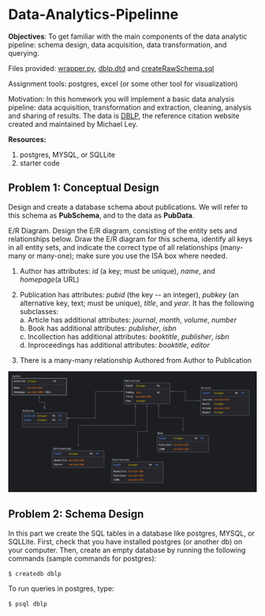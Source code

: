 # Data-Analytics-Pipelinne
**Objectives**: To get familiar with the main components of the data analytic pipeline: schema design, data acquisition, data transformation, and querying.

Files provided: [wrapper.py](https://github.com/kpal002/Data-Analytics-Pipelinne/blob/main/wrapper.py), [dblp.dtd](https://github.com/kpal002/Data-Analytics-Pipelinne/blob/main/dblp.dtd) and [createRawSchema.sql](https://github.com/kpal002/Data-Analytics-Pipelinne/blob/main/createRawSchema.sql)

Assignment tools: postgres, excel (or some other tool for visualization)

Motivation: In this homework you will implement a basic data analysis pipeline: data acquisition, transformation and extraction, cleaning, analysis and sharing of results. The data is [DBLP](https://dblp.uni-trier.de/db/), the reference citation website created and maintained by Michael Ley. 

**Resources:**

1. postgres, MYSQL, or SQLLite
2. starter code


## **Problem 1: Conceptual Design**

Design and create a database schema about publications. We will refer to this schema as **PubSchema**, and to the data as **PubData**. 

E/R Diagram. Design the E/R diagram, consisting of the entity sets and relationships below. Draw the E/R diagram for this schema, identify all keys in all entity sets, and indicate the correct type of all relationships (many-many or many-one); make sure you use the ISA box where needed.

1. Author has attributes: _id_ (a key; must be unique), _name_, and _homepage_(a URL)
2. Publication has attributes: _pubid_ (the key -- an integer), _pubkey_ (an alternative key, text; must be unique), _title_, and _year_. It has the following subclasses: \
  a. Article has additional attributes: _journal_, _month_, _volume_, _number_ \
  b. Book has additional attributes: _publisher_, _isbn_ \
  c. Incollection has additional attributes: _booktitle_, _publisher_, _isbn_ \
  d. Inproceedings has additional attributes: _booktitle_, _editor_

3. There is a many-many relationship Authored from Author to Publication 

![alt text](PubER.png)

## **Problem 2: Schema Design**

In this part we create the SQL tables in a database like postgres, MYSQL, or SQLLite. First, check that you have installed postgres (or another db) on your computer. Then, create an empty database by running the following commands (sample commands for postgres):

````
$ createdb dblp
````
To run queries in postgres, type:

````
$ psql dblp
````
